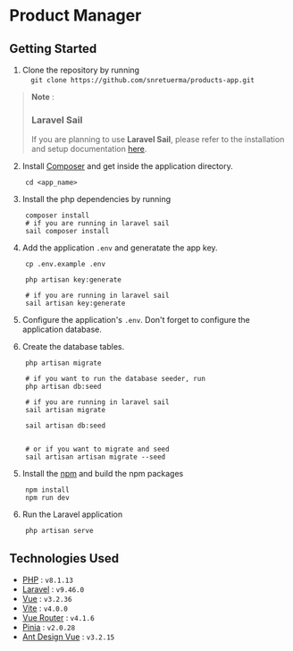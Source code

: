 <p align="center">
<h1>Product Manager</h1>
</p>

## Getting Started

1. Clone the repository by running <br>
   `  git clone https://github.com/snretuerma/products-app.git`

> **Note** : <br>
>
> ### Laravel Sail <br>
>
> If you are planning to use **Laravel Sail**, please refer to the installation and setup documentation [here](https://laravel.com/docs/9.x/sail).

2. Install [Composer](https://getcomposer.org/) and get inside the application directory.

```
    cd <app_name>
```

3. Install the php dependencies by running

```
    composer install
    # if you are running in laravel sail
    sail composer install
```

4. Add the application `.env` and generatate the app key.

```
    cp .env.example .env

    php artisan key:generate

    # if you are running in laravel sail
    sail artisan key:generate
```

5. Configure the application's `.env`. Don't forget to configure the application database.

6. Create the database tables.

```
    php artisan migrate

    # if you want to run the database seeder, run
    php artisan db:seed

    # if you are running in laravel sail
    sail artisan migrate

    sail artisan db:seed


    # or if you want to migrate and seed
    sail artisan artisan migrate --seed
```

5. Install the [npm](https://nodejs.org/en/) and build the npm packages

```
    npm install
    npm run dev
```

6. Run the Laravel application

```
    php artisan serve
```

## Technologies Used

-   [PHP](https://www.php.net/) : `v8.1.13`
-   [Laravel](https://github.com/laravel/framework) : `v9.46.0`
-   [Vue](https://github.com/vuejs/) : `v3.2.36`
-   [Vite](https://laravel.com/docs/9.x/vite) : `v4.0.0`
-   [Vue Router](ttps://router.vuejs.org) : `v4.1.6`
-   [Pinia](https://pinia.vuejs.org/) : `v2.0.28`
-   [Ant Design Vue](https://antdv.com/docs/vue/introduce) : `v3.2.15`
